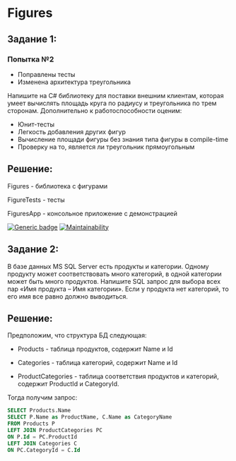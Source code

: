 # Figures


## Задание 1:

### Попытка №2

- Поправлены тесты
- Изменена архитектура треугольника

Напишите на C# библиотеку для поставки внешним клиентам, которая умеет вычислять площадь круга по радиусу и треугольника по трем сторонам. Дополнительно к работоспособности оценим:
* Юнит-тесты
* Легкость добавления других фигур
* Вычисление площади фигуры без знания типа фигуры в compile-time
* Проверку на то, является ли треугольник прямоугольным

## Решение:

Figures - библиотека с фигурами

FigureTests - тесты

FiguresApp - консольное приложение с демонстрацией

[![Generic badge](https://img.shields.io/badge/.NET%20version-6.0-blue.svg?style=flat&logo=.NET)](https://shields.io/)
[![Maintainability](https://api.codeclimate.com/v1/badges/fe8a5fd502e7e53c812a/maintainability)](https://codeclimate.com/github/winerar/FiguresApp/maintainability)

## Задание 2:

В базе данных MS SQL Server есть продукты и категории. Одному продукту может соответствовать много категорий, в одной категории может быть много продуктов. Напишите SQL запрос для выбора всех пар «Имя продукта – Имя категории». Если у продукта нет категорий, то его имя все равно должно выводиться.

## Решение:

Предположим, что структура БД следующая:

* Products - таблица продуктов, содержит Name и Id

* Categories - таблица категорий, содержит Name и Id

* ProductCategories - таблица соответствия продуктов и категорий, содержит ProductId и CategoryId.

Тогда получим запрос:

```sql
SELECT Products.Name
SELECT P.Name as ProductName, C.Name as CategoryName
FROM Products P
LEFT JOIN ProductCategories PC
ON P.Id = PC.ProductId
LEFT JOIN Categories C
ON PC.CategoryId = C.Id
```
